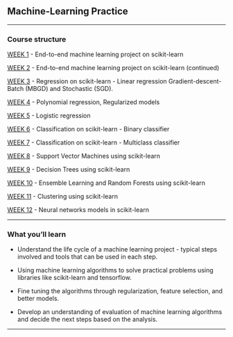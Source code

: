 ##  Machine-Learning Practice

_____
### Course structure


[WEEK 1](https://github.com/Samp107/Machine-Learning-Practice) - 	End-to-end machine learning project on scikit-learn

[WEEK 2](https://github.com/Samp107/Machine-Learning-Practice) - 	End-to-end machine learning project on scikit-learn (continued)

[WEEK 3](https://github.com/Samp107/Machine-Learning-Practice) - 	Regression on scikit-learn - Linear regression Gradient-descent- Batch (MBGD) and Stochastic (SGD).

[WEEK 4](https://github.com/Samp107/Machine-Learning-Practice) - 	Polynomial regression, Regularized models

[WEEK 5](https://github.com/Samp107/Machine-Learning-Practice) - 	Logistic regression

[WEEK 6](https://github.com/Samp107/Machine-Learning-Practice) - 	Classification on scikit-learn - Binary classifier

[WEEK 7](https://github.com/Samp107/Machine-Learning-Practice) - 	Classification on scikit-learn - Multiclass classifier

[WEEK 8](https://github.com/Samp107/Machine-Learning-Practice) - 	Support Vector Machines using scikit-learn

[WEEK 9](https://github.com/Samp107/Machine-Learning-Practice) - 	Decision Trees using scikit-learn

[WEEK 10](https://github.com/Samp107/Machine-Learning-Practice) - 	Ensemble Learning and Random Forests using scikit-learn

[WEEK 11](https://github.com/Samp107/Machine-Learning-Practice) - 	Clustering using scikit-learn

[WEEK 12](https://github.com/Samp107/Machine-Learning-Practice) - 	Neural networks models in scikit-learn

______

### What you’ll learn


* Understand the life cycle of a machine learning project - typical steps involved and tools that can be used in each step.

* Using machine learning algorithms to solve practical problems using libraries like scikit-learn and tensorflow.

* Fine tuning the algorithms through regularization, feature selection, and better models.

* Develop an understanding of evaluation of machine learning algorithms and decide the next steps based on the analysis.

---
